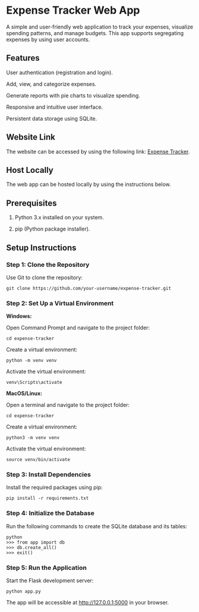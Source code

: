 # Expense Tracker Web App

A simple and user-friendly web application to track your expenses, visualize spending patterns, and manage budgets. This app supports segregating expenses by using user accounts.

## Features

User authentication (registration and login).

Add, view, and categorize expenses.

Generate reports with pie charts to visualize spending.

Responsive and intuitive user interface.

Persistent data storage using SQLite.

## Website Link

The website can be accessed by using the following link: [Expense Tracker](https://mahmud076.pythonanywhere.com/).

## Host Locally

The web app can be hosted locally by using the instructions below.

## Prerequisites

1. Python 3.x installed on your system.

2. pip (Python package installer).

## Setup Instructions

### Step 1: Clone the Repository

Use Git to clone the repository:

    git clone https://github.com/your-username/expense-tracker.git
    
### Step 2: Set Up a Virtual Environment

**Windows:**

Open Command Prompt and navigate to the project folder:

    cd expense-tracker

Create a virtual environment:

    python -m venv venv

Activate the virtual environment:

    venv\Scripts\activate

**MacOS/Linux:**

Open a terminal and navigate to the project folder:

    cd expense-tracker
    
Create a virtual environment:

    python3 -m venv venv

Activate the virtual environment:

    source venv/bin/activate
    
### Step 3: Install Dependencies

Install the required packages using pip:

    pip install -r requirements.txt
    
### Step 4: Initialize the Database

Run the following commands to create the SQLite database and its tables:

    python
    >>> from app import db
    >>> db.create_all()
    >>> exit()
    
### Step 5: Run the Application

Start the Flask development server:

    python app.py
    
The app will be accessible at http://127.0.0.1:5000 in your browser.
